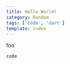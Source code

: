 ```yaml
---
title: Hello World!
category: Random
tags: ['code', 'dart']
template: index
---
```


foo

```
code
```

[//]: # (Tavern can run Dart code)
<script type="application/dart" src="./main.dart"></script>
<script src="./packages/browser/dart.js"></script>
